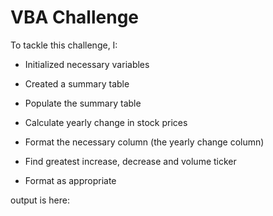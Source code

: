 # VBA Challenge

To tackle this challenge, I:

-	Initialized necessary variables

-	Created a summary table

-	Populate the summary table

-	Calculate yearly change in stock prices

-	Format the necessary column (the yearly change column)

-	Find greatest increase, decrease and volume ticker

-	Format as appropriate

output is here: 
